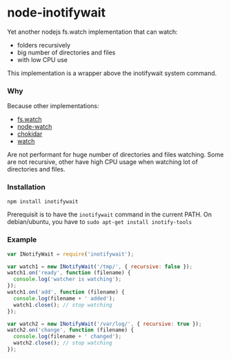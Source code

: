 # node-inotifywait

Yet another nodejs fs.watch implementation that can watch:

* folders recursively
* big number of directories and files
* with low CPU use

This implementation is a wrapper above the inotifywait system command.

### Why

Because other implementations:
* [fs.watch](http://nodejs.org/api/fs.html) 
* [node-watch](https://github.com/yuanchuan/node-watch)
* [chokidar](https://github.com/paulmillr/chokidar)
* [watch](https://github.com/mikeal/watch)

Are not performant for huge number of directories and files watching. Some are not recursive, other have high CPU usage when watching lot of directories and files. 

### Installation

```bash
npm install inotifywait
```

Prerequisit is to have the `inotifywait` command in the current PATH. On debian/ubuntu, you have to `sudo apt-get install inotify-tools`

### Example

```js
var INotifyWait = require('inotifywait');

var watch1 = new INotifyWait('/tmp/', { recursive: false });
watch1.on('ready', function (filename) {
  console.log('watcher is watching');
});
watch1.on('add', function (filename) {
  console.log(filename + ' added');
  watch1.close(); // stop watching
});

var watch2 = new INotifyWait('/var/log/', { recursive: true });
watch2.on('change', function (filename) {
  console.log(filename + ' changed');
  watch2.close(); // stop watching
});
``` 
